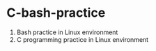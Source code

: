 # C-bash-practice

1. Bash practice in Linux environment
2. C programming practice in Linux environment
